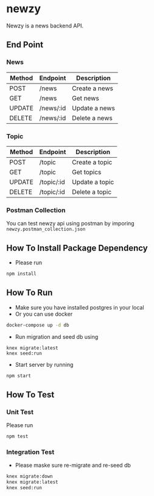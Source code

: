 # newzy

Newzy is a news backend API.

## End Point

### News

| Method | Endpoint | Description |
|---|---|---|
| POST | /news | Create a news |
| GET | /news | Get news |
| UPDATE | /news/:id | Update a news |
| DELETE | /news/:id | Delete a news |

### Topic

| Method | Endpoint | Description |
|---|---|---|
| POST | /topic | Create a topic |
| GET | /topic | Get topics |
| UPDATE | /topic/:id | Update a topic |
| DELETE | /topic/:id | Delete a topic |

### Postman Collection

You can test newzy api using postman by imporing `newzy.postman_collection.json`

## How To Install Package Dependency

- Please run

```sh
npm install
```

## How To Run

- Make sure you have installed postgres in your local
- Or you can use docker

```sh
docker-compose up -d db
```

- Run migration and seed db using

```
knex migrate:latest
knex seed:run
```

- Start server by running

```sh
npm start
```

## How To Test

### Unit Test

Please run

```sh
npm test
```

### Integration Test

- Please maske sure re-migrate and re-seed db

```sh
knex migrate:down
knex migrate:latest
knex seed:run
```
